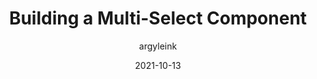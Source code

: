 ---
author: argyleink
date: 2021-10-13
publisher: chromiumdev
tags:
  - components
  - html
  - css
  - javascript
target_url: https://web.dev/building-a-multi-select-component/
title: Building a Multi-Select Component
---